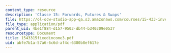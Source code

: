 ```yaml
---
content_type: resource
description: 'Classe 15: Forwards, Futures & Swaps'
file: https://ol-ocw-studio-app-qa.s3.amazonaws.com/courses/15-433-investments-spring-2003/abfe7b1a57a66c6daf4c6380b8ef617e_1543315fixedincome3.pdf
file_type: application/pdf
parent_uid: 4be1f884-d157-9503-db44-b340309e0537
resourcetype: Document
title: 1543315fixedincome3.pdf
uid: abfe7b1a-57a6-6c6d-af4c-6380b8ef617e
---
```

